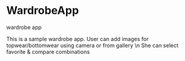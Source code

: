 # WardrobeApp
wardrobe app


This is a sample wardrobe app.
User can add images for topwear/bottomwear using camera or from gallery \n
She can select favorite & compare combinations
